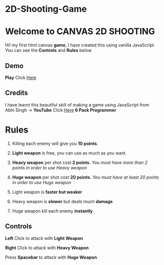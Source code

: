 # 2D-Shooting-Game

# Welcome to CANVAS 2D SHOOTING

Hi!  my first html canvas **game**, I have created this using vanilla JavaScript. 
You can see the **Controls** and **Rules** below



## Demo 


**Play** Click [Here]()

## Credits
I have learnt this beautiful skill of making a game using JavaScript from Abhi Singh -> 
**YouTube** Click [Here](https://www.youtube.com/channel/UCO7afj9AUo0zV69pqEYhcjw/) **6 Pack Programmer**

# Rules

 1. Killing each enemy will give you **10 points**.
 2. **Light weapon** is free, you can use as much as you want.
 3. **Heavy weapon** per shot cost **2 points.** *You must have more than 2 points in order to use Heavy weapon*
 4. **Huge weapon** per shot cost **20 points.** *You must have at least 20 points in order to use Huge weapon*

 5. Light weapon is **faster but weaker** 
 6. Heavy weapon is **slower** but deals much **damage**
 7. Huge weapon kill each enemy **instantly**
 

## Controls

**Left** Click to attack with **Light Weapon** 

**Right** Click to attack with **Heavy Weapon**


Press **Spacebar** to attack with **Huge Weapon**
